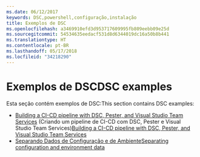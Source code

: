 ```yaml
---
ms.date: 06/12/2017
keywords: DSC,powershell,configuração,instalação
title: Exemplos de DSC
ms.openlocfilehash: a3469910efd3d953717609995fb809eebb09e25d
ms.sourcegitcommit: 54534635eedacf531d8d6344019dc16a50b8b441
ms.translationtype: HT
ms.contentlocale: pt-BR
ms.lasthandoff: 05/17/2018
ms.locfileid: "34218290"
---
```

# <a name="dsc-examples"></a><span data-ttu-id="9e400-103">Exemplos de DSC</span><span class="sxs-lookup"><span data-stu-id="9e400-103">DSC examples</span></span>

<span data-ttu-id="9e400-104">Esta seção contém exemplos de DSC:</span><span class="sxs-lookup"><span data-stu-id="9e400-104">This section contains DSC examples:</span></span>

- <span data-ttu-id="9e400-105">[Building a CI-CD pipeline with DSC, Pester, and Visual Studio Team Services](dscCiCd.md) (Criando um pipeline de CI-CD com DSC, Pester e Visual Studio Team Services)</span><span class="sxs-lookup"><span data-stu-id="9e400-105">[Building a CI-CD pipeline with DSC, Pester, and Visual Studio Team Services](dscCiCd.md)</span></span>
- [<span data-ttu-id="9e400-106">Separando Dados de Configuração e de Ambiente</span><span class="sxs-lookup"><span data-stu-id="9e400-106">Separating configuration and environment data</span></span>](separatingEnvData.md)